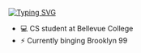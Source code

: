 [![Typing SVG](https://readme-typing-svg.demolab.com/?lines=👋+Hi+I'm+Holly;+💻+UX+Designer+/+Dev+;Taking+it+one+day+at+a+time+😅+)](https://git.io/typing-svg)

- 💻 CS student at Bellevue College
- ⚡ Currently binging Brooklyn 99
